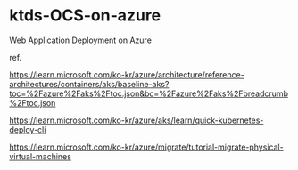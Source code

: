 # ktds-OCS-on-azure
Web Application Deployment on Azure

ref. 

https://learn.microsoft.com/ko-kr/azure/architecture/reference-architectures/containers/aks/baseline-aks?toc=%2Fazure%2Faks%2Ftoc.json&bc=%2Fazure%2Faks%2Fbreadcrumb%2Ftoc.json

https://learn.microsoft.com/ko-kr/azure/aks/learn/quick-kubernetes-deploy-cli

https://learn.microsoft.com/ko-kr/azure/migrate/tutorial-migrate-physical-virtual-machines

